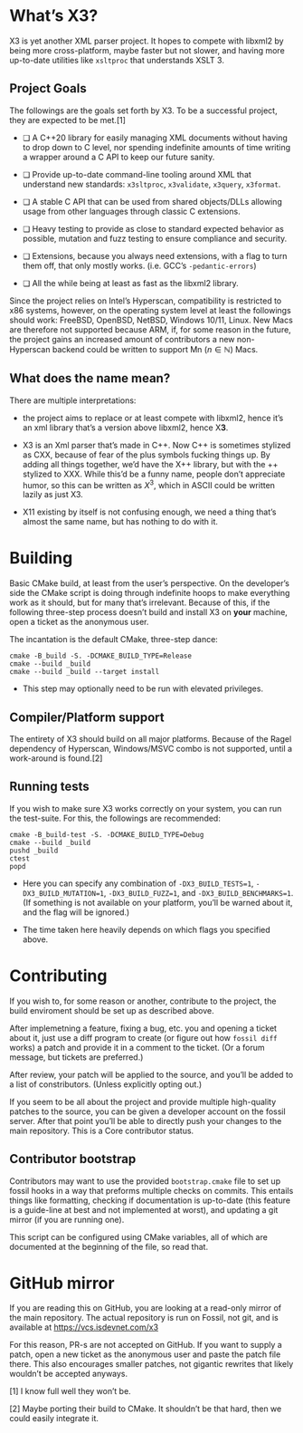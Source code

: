 # What’s X3?

X3 is yet another XML parser project. It hopes to compete with libxml2
by being more cross-platform, maybe faster but not slower, and having
more up-to-date utilities like `xsltproc` that understands XSLT 3.

## Project Goals

The followings are the goals set forth by X3. To be a successful
project, they are expected to be met.⁠[1]

-   ❏ A C++20 library for easily managing XML documents without having
    to drop down to C level, nor spending indefinite amounts of time
    writing a wrapper around a C API to keep our future sanity.

-   ❏ Provide up-to-date command-line tooling around XML that understand
    new standards: `x3sltproc`, `x3validate`, `x3query`, `x3format`.

-   ❏ A stable C API that can be used from shared objects/DLLs allowing
    usage from other languages through classic C extensions.

-   ❏ Heavy testing to provide as close to standard expected behavior as
    possible, mutation and fuzz testing to ensure compliance and
    security.

-   ❏ Extensions, because you always need extensions, with a flag to
    turn them off, that only mostly works. (i.e. GCC’s
    `-pedantic-errors`)

-   ❏ All the while being at least as fast as the libxml2 library.

Since the project relies on Intel’s Hyperscan, compatibility is
restricted to x86 systems, however, on the operating system level at
least the followings should work: FreeBSD, OpenBSD, NetBSD, Windows
10/11, Linux. New Macs are therefore not supported because ARM, if, for
some reason in the future, the project gains an increased amount of
contributors a new non-Hyperscan backend could be written to support Mn
(*n* ∈ ℕ) Macs.

## What does the name mean?

There are multiple interpretations:

-   the project aims to replace or at least compete with libxml2, hence
    it’s an xml library that’s a version above libxml2, hence X**3**.

-   X3 is an Xml parser that’s made in C++. Now C++ is sometimes
    stylized as CXX, because of fear of the plus symbols fucking things
    up. By adding all things together, we’d have the X⁠++ library, but
    with the ++ stylized to XXX. While this’d be a funny name, people
    don’t appreciate humor, so this can be written as *X*<sup>3</sup>,
    which in ASCII could be written lazily as just X3.

-   X11 existing by itself is not confusing enough, we need a thing
    that’s almost the same name, but has nothing to do with it.

# Building

Basic CMake build, at least from the user’s perspective. On the
developer’s side the CMake script is doing through indefinite hoops to
make everything work as it should, but for many that’s irrelevant.
Because of this, if the following three-step process doesn’t build and
install X3 on **your** machine, open a ticket as the anonymous user.

The incantation is the default CMake, three-step dance:

    cmake -B_build -S. -DCMAKE_BUILD_TYPE=Release
    cmake --build _build
    cmake --build _build --target install 

-   This step may optionally need to be run with elevated privileges.

## Compiler/Platform support

The entirety of X3 should build on all major platforms. Because of the
Ragel dependency of Hyperscan, Windows/MSVC combo is not supported,
until a work-around is found.[2]

## Running tests

If you wish to make sure X3 works correctly on your system, you can run
the test-suite. For this, the followings are recommended:

    cmake -B_build-test -S. -DCMAKE_BUILD_TYPE=Debug 
    cmake --build _build
    pushd _build
    ctest 
    popd

-   Here you can specify any combination of `-DX3_BUILD_TESTS=1`,
    `-DX3_BUILD_MUTATION=1`, `-DX3_BUILD_FUZZ=1`, and
    `-DX3_BUILD_BENCHMARKS=1`. (If something is not available on your
    platform, you’ll be warned about it, and the flag will be ignored.)

-   The time taken here heavily depends on which flags you specified
    above.

# Contributing

If you wish to, for some reason or another, contribute to the project,
the build enviroment should be set up as described above.

After implemetning a feature, fixing a bug, etc. you and opening a
ticket about it, just use a diff program to create (or figure out how
`fossil diff` works) a patch and provide it in a comment to the ticket.
(Or a forum message, but tickets are preferred.)

After review, your patch will be applied to the source, and you’ll be
added to a list of constributors. (Unless explicitly opting out.)

If you seem to be all about the project and provide multiple
high-quality patches to the source, you can be given a developer account
on the fossil server. After that point you’ll be able to directly push
your changes to the main repository. This is a Core contributor status.

## Contributor bootstrap

Contributors may want to use the provided `bootstrap.cmake` file to set
up fossil hooks in a way that preforms multiple checks on commits. This
entails things like formatting, checking if documentation is up-to-date
(this feature is a guide-line at best and not implemented at worst), and
updating a git mirror (if you are running one).

This script can be configured using CMake variables, all of which are
documented at the beginning of the file, so read that.

# GitHub mirror

If you are reading this on GitHub, you are looking at a read-only mirror
of the main repository. The actual repository is run on Fossil, not git,
and is available at <https://vcs.isdevnet.com/x3>

For this reason, PR-s are not accepted on GitHub. If you want to supply
a patch, open a new ticket as the anonymous user and paste the patch
file there. This also encourages smaller patches, not gigantic rewrites
that likely wouldn’t be accepted anyways.

[1] I know full well they won’t be.

[2] Maybe porting their build to CMake. It shouldn’t be that hard, then
we could easily integrate it.
